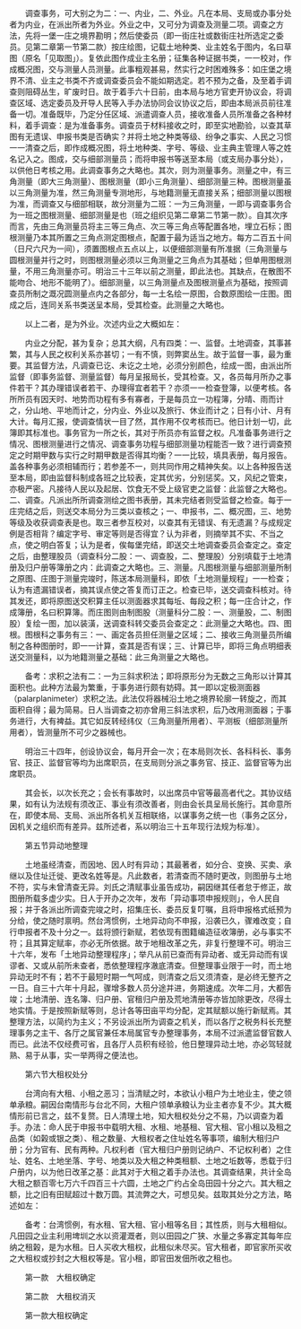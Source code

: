<!-- { "loadSidebar": true } -->
　　调查事务，可大别之为二：一、内业，二、外业。凡在本局、支局或办事分处者为内业，在派出所者为外业。外业之中，又可分为调查及测量二项。调查之方法，先将一堡一庄之境界勘明；然后使委员（即一街庄社或数街庄社所选定之委员。见第二章第一节第二款）按庄绘图，记载土地种类、业主姓名于图内，名曰草图（原名「见取图」）。复依此图作成业主名册；征集各种证据书类，一一校对，作成概况图，交与测量人员测量。此事粗观甚易，然实行之时困难殊多：如庄堡之境界不清、业主之书类不齐或调查委员会不能如期选定。若不预为之备，及至着手调查则阻碍丛生，旷废时日。故于着手六十日前，由本局与地方官吏开协议会，将调查区域、选定委员及开导人民等入手办法协同会议协议之后，即由本局派员前往准备一切。准备既毕，乃定分任区域、派遣调查人员，接收准备人员所准备之各种材料，着手调查：是为准备事务。调查员于材料接收之时，即至实地勘验，以查其草图有无遗误、申报书类是否确实？并将土地之种类等级、纷争之事实、人民之习惯一一清查之后，即作成概况图，将土地种类、字号、等级、业主典主管理人等之姓名记入之。图成，交与细部测量员；而将申报书等送至本局（或支局办事分处），以供他日考核之用。此调查事务之大略也。其次，则为测量事务。测量之中，有三角测量（即大三角测量）、图根测量（即小三角测量）、细部测量三种。图根测量虽以三角测量为准，然三角测量专测地形，与地籍测量无直接关系；细部测量以图根为准，而调查又与细部相联，故分测量为二班：一为三角测量，一即与调查事务合为一班之图根测量、细部测量是也（班之组织见第二章第二节第一款）。自其次序而言，先由三角测量员将主三等三角点、次三等三角点等配置各地，埋立石标；图根测量乃本其所置之三角点测定图根点，配置于最为适当之地方。每方二百五十间（日尺六尺为一间），须置图根点五点以上，以便细部测量有所准据（三角测量与圆根测量并行之时，则图根测量必须以三角测量之三角点为其基础；但单用图根测量，不用三角测量亦可。明治三十三年以前之测量，即此法也。其缺点，在散图不能吻合、地形不能明了）。细部测量，以三角测量点及图根测量点为基础，按照调查员所制之溉况圆测量点内之各部分，每一土名绘一原图，合数原图绘一庄图。图成之后，连同关系书类送呈本局，受其检查。此测量之大略也。

　　以上二者，是为外业。次述内业之大概如左：

　　内业之分配，甚为复杂；总其大纲，凡有四类：一、监督。土地调查，其事甚繁，其与人民之权利关系亦甚切；一有不慎，则弊窦丛生。故于监督一事，最为重要。其监督方法，凡调查已讫、未讫之土地，必须分别颜色，绘成一图，由派出所监督（即事务监督、测量监督）每月呈报局长，受其检查。又，各员每月所办之事件若干？其办理错误者若干、办理得宜者若干？亦须一一检查登簿，以便考核。各所所员有因天时、地势而功程有多有寡者，于是每员立一功程簿，分晴、雨而计之，分山地、平地而计之，分内业、外业以及旅行、休业而计之；日有小计、月有大计。每月汇报，使调查情状一目了然，其作用不仅考核而已。他日计划一切，此簿即其标准也。事务官为一所之长，其对于所员亦有监督之权。凡准备事务进行之情况、图根测量进行之情况、调查事务功程与细部测量功程能否一致？进行调查预定之时期甲数与实行之时期甲数是否得其均衡？一一比较，填具表册，每月报告。盖各种事务必须相辅而行；若参差不一，则共同作用之精神失矣。以上各种报告送至本局，即由监督科制成各班之比较表，定其优劣，分别惩奖。又，风纪之管束，亦极严密。凡接待人民以及起居、饮食无不受上级官吏之监督：此监督之大略也。二、调查。凡派出所所调查测绘之图书表册，其未完结者则受监督之检查。每于一庄完结之后，则送交本局分为三类以查核之；一、申报书，二、概况图，三、地势等级及收获调查表是也。取三者参互校对，以查其有无错误、有无遗漏？与成规定例是否相背？编定字号、审定等则是否得宜？认为非者，则摘举其不实、不当之点，使之明白答复；认为是者，俟每堡完结，即送交土地调查委员会查定之。查定之后，由整理股员（调查科分二股：一、调查股，二、整理股）分别填载于土地清册及归户册等簿册之内：此调查之大略也。三、测量。凡图根测量与细部测量所制之原图、庄图于测量完竣时，陈送本局测量科，即依「土地测量规程」一一检查；认为有遗漏错误者，摘其误点使之答复而订正之。检查已毕，送交调查科核对。待其发还，即将原图送交积算主任以测面器求其每坵、每段之积；每一庄合计之，作成簿册，名曰积算簿。而庄图则由制图股（测量科分二股：一、测量股，二、制图股）复绘一图，加以装潢，送调查科转交委员会查定之：此测量之大略也。四、图根。图根科之事务有三：一、画定各员担任测量之区域；二、接收三角测量员所编制之各种图册时，即一一计算，查其是否有误；三、计算已毕，即将三角点明细表送交测量科，以为地籍测量之基础：此三角测量之大略也。

　　备考：求积之法有二：一为三斜求积法；即将原形分为无数之三角形以计算其面积也。此种方法最为繁重，于事务进行颇有妨碍。其一即以定极测面器（palarplanimeter）求积之法。此法仅将器械沿土地之境界轮廓一转旋之，而其面积自得；最为简易。日人当调查之初亦曾用三斜法求积，后乃改用测面器；于事务进行，大有裨益。其它如反转经纬仪（三角测量所用者）、平测板（细部测量所用者），皆测量所不可少之器械也。

　　明治三十四年，创设协议会，每月开会一次；在本局则次长、各科科长、事务官、技正、监督官等均为出席职员，在支局则分派之事务官、技正、监督官等为出席职员。

　　其会长，以次长充之；会长有事故时，以出席员中官等最高者代之。其协议结果，如有认为法规有须改正、事业有须改善者，则由会长具呈局长施行。其命意所在，即使本局、支局、派出所各机关互相联络，以谋事务之统一也（事务之区分，因机关之组织而有差异。兹所述者，系以明治三十五年现行法规为标准）。

　　第五节异动地整理

　　土地虽经清查，而因地、因人时有异动；其最著者，如分合、变换、买卖、承继以及住址迁徙、更改名姓等是。凡此数者，若清查而不随时更改，则图册与土地不符，实与未曾清查无异。刘氏之清赋事业虽告成功，嗣因继其任者怠于修正，故图册所载多虚少实。日人于开办之次年，发布「异动事项申报规则」，令人民自报；并于各派出所调查完竣之时，招集庄长、委员反复叮嘱，且将申报格式纸预为分给，使之随时禀明。然台湾惯例，土地异动向不申报，沿袭已久，骤难改变；自行申报者不及十分之一。兹将颁行新赋，若依现有图籍编造征收簿册，必与事实不符；且其算定赋率，亦必无所依据。故于地租改革之先，非复行整理不可。明治三十六年，发布「土地异动整理程序」；举凡从前已查而有异动者、或无异动而有误谬者、又或从前所未查者，悉依整理程序澈底清查。但整理事业限于一时，而土地异动无时不有；若不于最短时期一气呵成，则清查之后又须清查，是必终无整齐之一日。自三十六年十月起，骤增多数人员分途并进，务期速成。次年二月，大都告竣；土地清册、连名簿、归户册、官租归户册及荒地清册等亦皆加除更改，尽得土地实情。于是按照新赋等则，总计各等田亩平均分配，定其赋额以施行新赋焉。其整理方法，以简约为主义；不另设派出所为调查之机关，而以各厅之税务科长充整理事务之主干、各厅之属官兼任本局属官专办整理事务，本局不过派遣监督官数人而已。此法不仅经费可省，且各厅人员积有经验，他日整理异动土地，亦必驾轻就熟、易于从事，实一举两得之便法也。

　　第六节大租权处分

　　台湾向有大租、小租之恶习；当清赋之时，本欲认小租户为土地业主，使之领单承粮。嗣因台南情形与台北不同，大租户领单承粮认为业主者亦复不少。其大概情形前已言之，兹不复赘。日人清理土地，知大租权处分之不易，乃以调查为着手。办法：命人民于申报书中载明大租、水租、地基租、官大租、官小租以及租之品类（如榖或银之类）、租之数量、大租权者之住址姓名等事项，编制大租归户册；分为官有、民有两种。凡权利者（官大租归户册则记纳户、不记权利者）之住址、姓名、土地坐落、字号、地类以及大租之种类租额、土地之坵数等，悉载于归户册内，以为他日改革之基：此其对于大租之着手办法也。其调查结果，共计全岛大租之额百零七万六千四百三十六圆，土地之广约占全岛田园十分之六。其大租之额，比之旧有田赋超过十数万圆。其流弊之大，可想见矣。兹取其处分之方法，略述如左：

　　备考：台湾惯例，有水租、官大租、官小租等名目；其性质，则与大租相似。凡田园之业主利用埤圳之水以资灌溉者，则以田园之广狭、水量之多寡定其每年应纳之租榖，是为水租。日人买收大租权，此租似未尽买。官大租者，即官家所买收之大租权或抄封之大租权等是。官小租，即官田发佃所收之租也。

　　第一款　大租权确定

　　第二款　大租权消灭

　　第一款大租权确定

